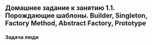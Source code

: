 ## Домашнее задание к занятию 1.1. Порождающие шаблоны. Builder, Singleton, Factory Method, Abstract Factory, Prototype
### Задача люди
